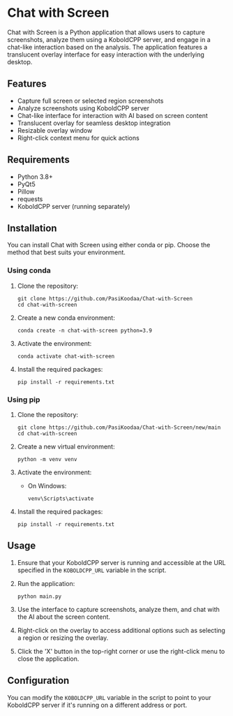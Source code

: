 # Chat with Screen

Chat with Screen is a Python application that allows users to capture screenshots, analyze them using a KoboldCPP server, and engage in a chat-like interaction based on the analysis. The application features a translucent overlay interface for easy interaction with the underlying desktop.

## Features

- Capture full screen or selected region screenshots
- Analyze screenshots using KoboldCPP server
- Chat-like interface for interaction with AI based on screen content
- Translucent overlay for seamless desktop integration
- Resizable overlay window
- Right-click context menu for quick actions

## Requirements

- Python 3.8+
- PyQt5
- Pillow
- requests
- KoboldCPP server (running separately)

## Installation

You can install Chat with Screen using either conda or pip. Choose the method that best suits your environment.

### Using conda

1. Clone the repository:
   ```
   git clone https://github.com/PasiKoodaa/Chat-with-Screen
   cd chat-with-screen
   ```

2. Create a new conda environment:
   ```
   conda create -n chat-with-screen python=3.9
   ```

3. Activate the environment:
   ```
   conda activate chat-with-screen
   ```

4. Install the required packages:
   ```
   pip install -r requirements.txt

   ```

### Using pip

1. Clone the repository:
   ```
   git clone https://github.com/PasiKoodaa/Chat-with-Screen/new/main
   cd chat-with-screen
   ```

2. Create a new virtual environment:
   ```
   python -m venv venv
   ```

3. Activate the environment:
   - On Windows:
     ```
     venv\Scripts\activate
     ```


4. Install the required packages:
   ```
   pip install -r requirements.txt
   ```

## Usage

1. Ensure that your KoboldCPP server is running and accessible at the URL specified in the `KOBOLDCPP_URL` variable in the script.

2. Run the application:
   ```
   python main.py
   ```

3. Use the interface to capture screenshots, analyze them, and chat with the AI about the screen content.

4. Right-click on the overlay to access additional options such as selecting a region or resizing the overlay.

5. Click the 'X' button in the top-right corner or use the right-click menu to close the application.

## Configuration

You can modify the `KOBOLDCPP_URL` variable in the script to point to your KoboldCPP server if it's running on a different address or port.



